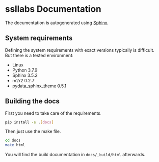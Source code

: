 # ssllabs Documentation

The documentation is autogenerated using [Sphinx](https://www.sphinx-doc.org).

## System requirements

Defining the system requirements with exact versions typically is difficult. But there is a tested environment:

* Linux
* Python 3.7.9
* Sphinx 3.5.2
* m2r2 0.2.7
* pydata_sphinx_theme 0.5.1

## Building the docs

First you need to take care of the requirements.

```bash
pip install -e .[docs]
```

Then just use the make file.

```bash
cd docs
make html
```

You will find the build documentation in ```docs/_build/html``` afterwards.
